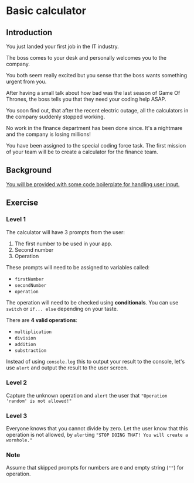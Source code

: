 
# Basic calculator

## Introduction

You just landed your first job in the IT industry.

The boss comes to your desk and personally welcomes you to the company.

You both seem really excited but you sense that the boss wants something urgent from you.

After having a small talk about how bad was the last season of Game Of Thrones,
the boss tells you that they need your coding help ASAP.

You soon find out, that after the recent electric outage, all the calculators in the company suddenly stopped working.

No work in the finance department has been done since. It's a nightmare and the company is losing millions!

You have been assigned to the special coding force task.
The first mission of your team will be to create a calculator for the finance team.

## Background

[You will be provided with some code boilerplate for handling user input.](../../boilerplate/basic-calculator/index.html)


## Exercise
### Level 1 
The calculator will have 3 prompts from the user:

1. The first number to be used in your app.
2. Second number
3. Operation

These prompts will need to be assigned to variables called:

- `firstNumber`
- `secondNumber`
- `operation`

The operation will need to be checked using **conditionals**.
You can use `switch` or `if... else` depending on your taste.

There are **4 valid operations**:

- `multiplication`
- `division`
- `addition`
- `substraction`

Instead of using `console.log` this to output your result to the console, let's use `alert` and output the result to the user screen.

### Level 2

Capture the unknown operation and `alert` the user that `"Operation 'random' is not allowed!"`

### Level 3
Everyone knows that you cannot divide by zero.
Let the user know that this operation is not allowed, by `alert`ing  `"STOP DOING THAT! You will create a wormhole."`

### Note

Assume that skipped prompts for numbers are `0` and empty string (`""`) for operation.